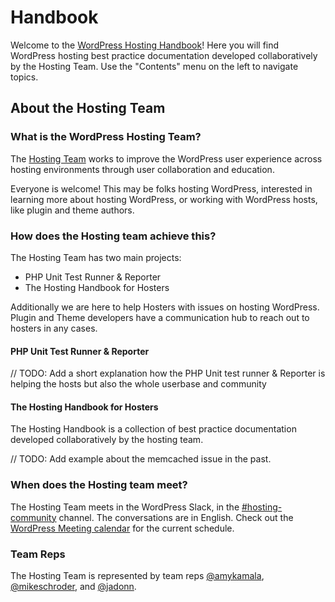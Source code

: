 # Handbook

Welcome to the [WordPress Hosting Handbook](https://make.wordpress.org/hosting/handbook/)! Here you will find WordPress hosting best practice documentation developed collaboratively by the Hosting Team. Use the "Contents" menu on the left to navigate topics.

## About the Hosting Team

### What is the WordPress Hosting Team?

The [Hosting Team](https://make.wordpress.org/hosting/) works to improve the WordPress user experience across hosting environments through user collaboration and education.

Everyone is welcome! This may be folks hosting WordPress, interested in learning more about hosting WordPress, or working with WordPress hosts, like plugin and theme authors.

### How does the Hosting team achieve this?
The Hosting Team has two main projects:

 * PHP Unit Test Runner & Reporter
 * The Hosting Handbook for Hosters

 Additionally we are here to help Hosters with issues on hosting WordPress. Plugin and Theme developers have a communication hub to reach out to hosters in any cases. 

#### PHP Unit Test Runner & Reporter

// TODO: Add a short explanation how the PHP Unit test runner & Reporter is helping the hosts but also the whole userbase and community

#### The Hosting Handbook for Hosters
The Hosting Handbook is a collection of best practice documentation developed collaboratively by the hosting team. 


// TODO: Add example about the memcached issue in the past. 

### When does the Hosting team meet?

The Hosting Team meets in the WordPress Slack, in the [#hosting-community](https://wordpress.slack.com/archives/hosting-community/) channel. The conversations are in English. Check out the [WordPress Meeting calendar](https://make.wordpress.org/meetings#hosting) for the current schedule.

### Team Reps

The Hosting Team is represented by team reps [@amykamala](https://profiles.wordpress.org/amykamala/), [@mikeschroder](https://profiles.wordpress.org/mikeschroder/), and [@jadonn](https://profiles.wordpress.org/jadonn/).
